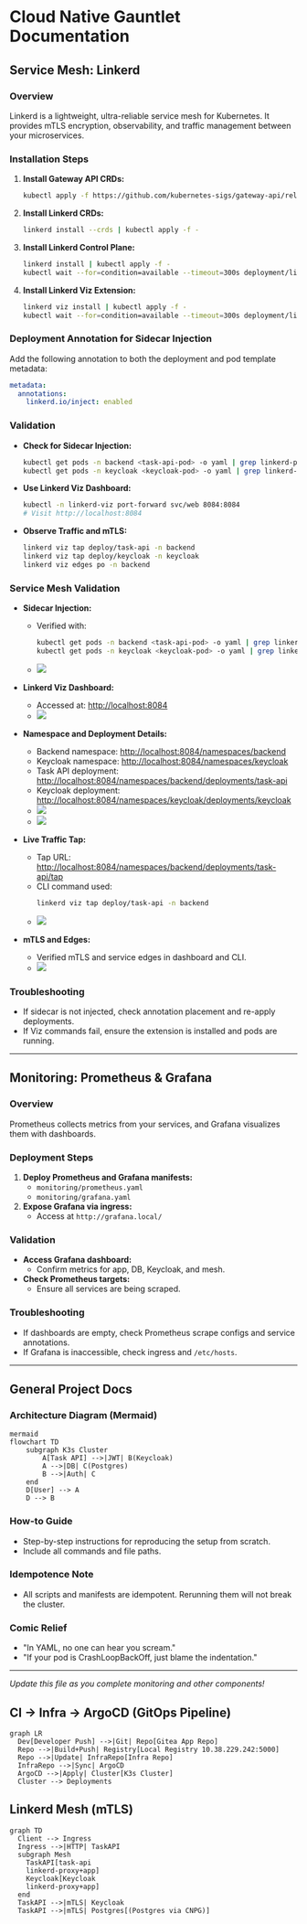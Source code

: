 # Cloud Native Gauntlet Documentation

## Service Mesh: Linkerd

### Overview
Linkerd is a lightweight, ultra-reliable service mesh for Kubernetes. It provides mTLS encryption, observability, and traffic management between your microservices.

### Installation Steps
1. **Install Gateway API CRDs:**
   ```sh
   kubectl apply -f https://github.com/kubernetes-sigs/gateway-api/releases/download/v1.2.1/standard-install.yaml
   ```
2. **Install Linkerd CRDs:**
   ```sh
   linkerd install --crds | kubectl apply -f -
   ```
3. **Install Linkerd Control Plane:**
   ```sh
   linkerd install | kubectl apply -f -
   kubectl wait --for=condition=available --timeout=300s deployment/linkerd-controller -n linkerd
   ```
4. **Install Linkerd Viz Extension:**
   ```sh
   linkerd viz install | kubectl apply -f -
   kubectl wait --for=condition=available --timeout=300s deployment/linkerd-viz -n linkerd-viz
   ```

### Deployment Annotation for Sidecar Injection
Add the following annotation to both the deployment and pod template metadata:
```yaml
metadata:
  annotations:
    linkerd.io/inject: enabled
```

### Validation
- **Check for Sidecar Injection:**
  ```sh
  kubectl get pods -n backend <task-api-pod> -o yaml | grep linkerd-proxy
  kubectl get pods -n keycloak <keycloak-pod> -o yaml | grep linkerd-proxy
  ```
- **Use Linkerd Viz Dashboard:**
  ```sh
  kubectl -n linkerd-viz port-forward svc/web 8084:8084
  # Visit http://localhost:8084
  ```
- **Observe Traffic and mTLS:**
  ```sh
  linkerd viz tap deploy/task-api -n backend
  linkerd viz tap deploy/keycloak -n keycloak
  linkerd viz edges po -n backend
  ```

### Service Mesh Validation

- **Sidecar Injection:**
  - Verified with:
    ```sh
    kubectl get pods -n backend <task-api-pod> -o yaml | grep linkerd-proxy
    kubectl get pods -n keycloak <keycloak-pod> -o yaml | grep linkerd-proxy
    ```
  - ![](images/linkerd-sidecar-injection.png)

- **Linkerd Viz Dashboard:**
  - Accessed at: [http://localhost:8084](http://localhost:8084)
  - ![](images/linkerd-viz-dashboard.png)

- **Namespace and Deployment Details:**
  - Backend namespace: [http://localhost:8084/namespaces/backend](http://localhost:8084/namespaces/backend)
  - Keycloak namespace: [http://localhost:8084/namespaces/keycloak](http://localhost:8084/namespaces/keycloak)
  - Task API deployment: [http://localhost:8084/namespaces/backend/deployments/task-api](http://localhost:8084/namespaces/backend/deployments/task-api)
  - Keycloak deployment: [http://localhost:8084/namespaces/keycloak/deployments/keycloak](http://localhost:8084/namespaces/keycloak/deployments/keycloak)
  - ![](images/linkerd-namespace-details.png)
  - ![](images/linkerd-deployment-details.png)

- **Live Traffic Tap:**
  - Tap URL: [http://localhost:8084/namespaces/backend/deployments/task-api/tap](http://localhost:8084/namespaces/backend/deployments/task-api/tap)
  - CLI command used:
    ```sh
    linkerd viz tap deploy/task-api -n backend
    ```
  - ![](images/linkerd-tap-traffic.png)

- **mTLS and Edges:**
  - Verified mTLS and service edges in dashboard and CLI.
  - ![](images/linkerd-mtls-edges.png)

### Troubleshooting
- If sidecar is not injected, check annotation placement and re-apply deployments.
- If Viz commands fail, ensure the extension is installed and pods are running.

---

## Monitoring: Prometheus & Grafana

### Overview
Prometheus collects metrics from your services, and Grafana visualizes them with dashboards.

### Deployment Steps
1. **Deploy Prometheus and Grafana manifests:**
   - `monitoring/prometheus.yaml`
   - `monitoring/grafana.yaml`
2. **Expose Grafana via ingress:**
   - Access at `http://grafana.local/`

### Validation
- **Access Grafana dashboard:**
  - Confirm metrics for app, DB, Keycloak, and mesh.
- **Check Prometheus targets:**
  - Ensure all services are being scraped.

### Troubleshooting
- If dashboards are empty, check Prometheus scrape configs and service annotations.
- If Grafana is inaccessible, check ingress and `/etc/hosts`.

---

## General Project Docs

### Architecture Diagram (Mermaid)
```
mermaid
flowchart TD
    subgraph K3s Cluster
        A[Task API] -->|JWT| B(Keycloak)
        A -->|DB| C(Postgres)
        B -->|Auth| C
    end
    D[User] --> A
    D --> B
```

### How-to Guide
- Step-by-step instructions for reproducing the setup from scratch.
- Include all commands and file paths.

### Idempotence Note
- All scripts and manifests are idempotent. Rerunning them will not break the cluster.

### Comic Relief
- "In YAML, no one can hear you scream."
- "If your pod is CrashLoopBackOff, just blame the indentation."

---

*Update this file as you complete monitoring and other components!*

## CI → Infra → ArgoCD (GitOps Pipeline)

```mermaid
graph LR
  Dev[Developer Push] -->|Git| Repo[Gitea App Repo]
  Repo -->|Build+Push| Registry[Local Registry 10.38.229.242:5000]
  Repo -->|Update| InfraRepo[Infra Repo]
  InfraRepo -->|Sync| ArgoCD
  ArgoCD -->|Apply| Cluster[K3s Cluster]
  Cluster --> Deployments
```

## Linkerd Mesh (mTLS)

```mermaid
graph TD
  Client --> Ingress
  Ingress -->|HTTP| TaskAPI
  subgraph Mesh
    TaskAPI[task-api
    linkerd-proxy+app]
    Keycloak[Keycloak
    linkerd-proxy+app]
  end
  TaskAPI -->|mTLS| Keycloak
  TaskAPI -->|mTLS| Postgres[(Postgres via CNPG)]
```
